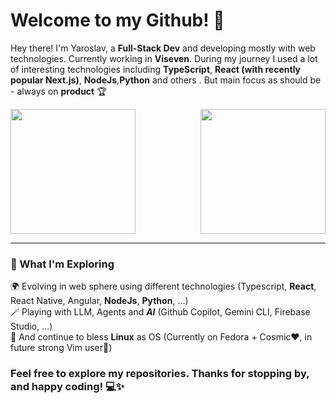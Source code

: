 # Welcome to my Github! 👋

Hey there! I'm Yaroslav, a __Full-Stack Dev__ and developing mostly with web technologies. Currently working in __Viseven__.
During my journey I used a lot of interesting technologies including __TypeScript__, __React (with recently popular Next.js)__, __NodeJs__,__Python__ and others .
But main focus as should be - always on __product__ 🏆

<div style="display: flex; justify-content: space-between; align-items: center;">
  <picture>
    <source
      srcset="https://github-readme-stats.vercel.app/api?username=yanklio&theme=dark&bg_color=00000000&border_color=30363d&title_color=428ff2"
      media="(prefers-color-scheme: dark)"
    />
    <source
      srcset="https://github-readme-stats.vercel.app/api?username=yanklio&theme=light&bg_color=00000000"
      media="(prefers-color-scheme: light), (prefers-color-scheme: no-preference)"
    />
    <img height="200px" align="center" style="min-height: 200px" src="https://github-readme-stats.vercel.app/api?username=yanklio&langs_count=8&layout=compact" />
  </picture>
  
  <picture>
    <source
      srcset="https://github-readme-stats.vercel.app/api/top-langs/?username=yanklio&langs_count=8&layout=compact&theme=dark&bg_color=00000000&border_color=30363d&title_color=428ff2"
      media="(prefers-color-scheme: dark)"
    />
    <source
      srcset="https://github-readme-stats.vercel.app/api/top-langs/?username=yanklio&langs_count=8&layout=compact&theme=light&bg_color=00000000"
      media="(prefers-color-scheme: light), (prefers-color-scheme: no-preference)"
    />
    <img height="200px" align="center" style="min-height: 200px" src="https://github-readme-stats.vercel.app/api/top-langs/?username=yanklio&langs_count=8&layout=compact" />
  </picture>
</div>

---

### 🚀 What I'm Exploring

🌍 Evolving in web sphere using different technologies (Typescript, __React__, React Native, Angular, __NodeJs__, __Python__, ...)\
🪄 Playing with LLM, Agents and ___AI___ (Github Copilot, Gemini CLI, Firebase Studio, ...) \
🐧 And continue to bless __Linux__ as OS (Currently on Fedora + Cosmic❤️, in future strong Vim user💪)

### Feel free to explore my repositories. Thanks for stopping by, and happy coding! 💻✨

